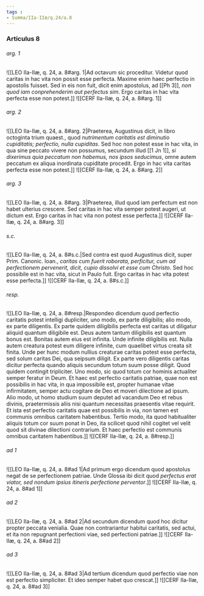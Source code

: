 ```yaml
---
tags : 
- Summa/IIa-IIæ/q.24/a.8
---
```


### Articulus 8

###### arg. 1
![[LEO IIa-IIæ, q. 24, a. 8#arg. 1|Ad octavum sic proceditur. Videtur quod caritas in hac vita non possit esse perfecta. Maxime enim haec perfectio in apostolis fuisset. Sed in eis non fuit, dicit enim apostolus, ad [[Ph 3]], *non quod iam conprehenderim aut perfectus sim*. Ergo caritas in hac vita perfecta esse non potest.]]
![[CERF IIa-IIæ, q. 24, a. 8#arg. 1]]

###### arg. 2
![[LEO IIa-IIæ, q. 24, a. 8#arg. 2|Praeterea, Augustinus dicit, in libro octoginta trium quaest., quod *nutrimentum caritatis est diminutio cupiditatis; perfectio, nulla cupiditas*. Sed hoc non potest esse in hac vita, in qua sine peccato vivere non possumus, secundum illud [[1 Jn 1]], *si dixerimus quia peccatum non habemus, nos ipsos seducimus*, omne autem peccatum ex aliqua inordinata cupiditate procedit. Ergo in hac vita caritas perfecta esse non potest.]]
![[CERF IIa-IIæ, q. 24, a. 8#arg. 2]]

###### arg. 3
![[LEO IIa-IIæ, q. 24, a. 8#arg. 3|Praeterea, illud quod iam perfectum est non habet ulterius crescere. Sed caritas in hac vita semper potest augeri, ut dictum est. Ergo caritas in hac vita non potest esse perfecta.]]
![[CERF IIa-IIæ, q. 24, a. 8#arg. 3]]

###### s.c.
![[LEO IIa-IIæ, q. 24, a. 8#s.c.|Sed contra est quod Augustinus dicit, super Prim. Canonic. Ioan., *caritas cum fuerit roborata, perficitur, cum ad perfectionem pervenerit, dicit, cupio dissolvi et esse cum Christo*. Sed hoc possibile est in hac vita, sicut in Paulo fuit. Ergo caritas in hac vita potest esse perfecta.]]
![[CERF IIa-IIæ, q. 24, a. 8#s.c.]]

###### resp.
![[LEO IIa-IIæ, q. 24, a. 8#resp.|Respondeo dicendum quod perfectio caritatis potest intelligi dupliciter, uno modo, ex parte diligibilis; alio modo, ex parte diligentis. Ex parte quidem diligibilis perfecta est caritas ut diligatur aliquid quantum diligibile est. Deus autem tantum diligibilis est quantum bonus est. Bonitas autem eius est infinita. Unde infinite diligibilis est. Nulla autem creatura potest eum diligere infinite, cum quaelibet virtus creata sit finita. Unde per hunc modum nullius creaturae caritas potest esse perfecta, sed solum caritas Dei, qua seipsum diligit. Ex parte vero diligentis caritas dicitur perfecta quando aliquis secundum totum suum posse diligit. Quod quidem contingit tripliciter. Uno modo, sic quod totum cor hominis actualiter semper feratur in Deum. Et haec est perfectio caritatis patriae, quae non est possibilis in hac vita, in qua impossibile est, propter humanae vitae infirmitatem, semper actu cogitare de Deo et moveri dilectione ad ipsum. Alio modo, ut homo studium suum deputet ad vacandum Deo et rebus divinis, praetermissis aliis nisi quantum necessitas praesentis vitae requirit. Et ista est perfectio caritatis quae est possibilis in via, non tamen est communis omnibus caritatem habentibus. Tertio modo, ita quod habitualiter aliquis totum cor suum ponat in Deo, ita scilicet quod nihil cogitet vel velit quod sit divinae dilectioni contrarium. Et haec perfectio est communis omnibus caritatem habentibus.]]
![[CERF IIa-IIæ, q. 24, a. 8#resp.]]

###### ad 1
![[LEO IIa-IIæ, q. 24, a. 8#ad 1|Ad primum ergo dicendum quod apostolus negat de se perfectionem patriae. Unde Glossa ibi dicit quod *perfectus erat viator, sed nondum ipsius itineris perfectione perventor*.]]
![[CERF IIa-IIæ, q. 24, a. 8#ad 1]]

###### ad 2
![[LEO IIa-IIæ, q. 24, a. 8#ad 2|Ad secundum dicendum quod hoc dicitur propter peccata venialia. Quae non contrariantur habitui caritatis, sed actui, et ita non repugnant perfectioni viae, sed perfectioni patriae.]]
![[CERF IIa-IIæ, q. 24, a. 8#ad 2]]

###### ad 3
![[LEO IIa-IIæ, q. 24, a. 8#ad 3|Ad tertium dicendum quod perfectio viae non est perfectio simpliciter. Et ideo semper habet quo crescat.]]
![[CERF IIa-IIæ, q. 24, a. 8#ad 3]]

